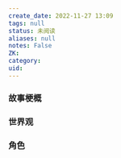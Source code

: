 ```yaml
---
create_date: 2022-11-27 13:09 
tags: null
status: 未阅读 
aliases: null
notes: False
ZK: 
category: 
uid: 
---
```


### 故事梗概



### 世界观


### 角色
